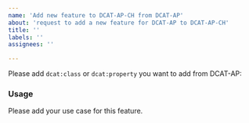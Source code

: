 ```yaml
---
name: 'Add new feature to DCAT-AP-CH from DCAT-AP'
about: 'request to add a new feature for DCAT-AP to DCAT-AP-CH'
title: ''
labels: ''
assignees: ''

---
```


Please add `dcat:class` or `dcat:property` you want to add from DCAT-AP:

### Usage

Please add your use case for this feature.
